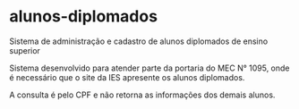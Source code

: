 # alunos-diplomados
Sistema de administração e cadastro de alunos diplomados de ensino superior

Sistema desenvolvido para atender parte da portaria do MEC N° 1095, onde é necessário que o site da IES apresente os alunos diplomados.

A consulta é pelo CPF e não retorna as informações dos demais alunos.
